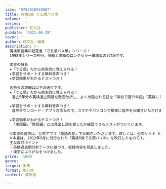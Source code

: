 ```yaml
---
isbn: '9784010949887'
title: 英検5級 でる順パス単
volume: ''
series: ''
publisher: 旺文社
pubdate: '2021-06-29'
cover: ''
author: 旺文社／編集
description: |-
  英検単語集の超定番「でる順パス単」シリーズ！
  1998年シリーズ刊行、信頼と実績のロングセラー単語集の5訂版です。
   
  本書の特長
  ★「でる順」だから効率的に覚えられる！
  ★学習をサポートする無料音声つき！
  ★学習効果がわかるテストつき！
   
  各特長の詳細は以下の通りです。
  ★「でる順」だから効率的に覚えられる！
   過去5年分の英検過去問題を徹底分析し、よく出題される語を「学校で習う単語」「英検にでる単語」に分けて掲載しました。
   
  ★学習をサポートする無料音声つき！
   音声ダウンロード・アプリ対応なので、スマホやパソコンで簡単に音声をお聞きいただけます。
   
  ★学習効果がわかるテストつき！
   「単語編」「熟語編」には見出し語を覚えたか確認できるテストがついています。
   
  ※本書の音声は、公式アプリ「英語の友」でお聞きいただけます。詳しくは、公式サイト（https://eigonotomo.com/）をご覧ください。
  ※本書は、2012年3月に刊行された『英検5級でる順パス単』を改訂したものです。
  主な改訂ポイント
  ・英検過去問分析データに基づき、収録内容を見直しました。
  ・漢字にふりがなをつけました。
price: '1000'
genre: ''
target: 実用
format: 単行本
content: 英米語

---
```

